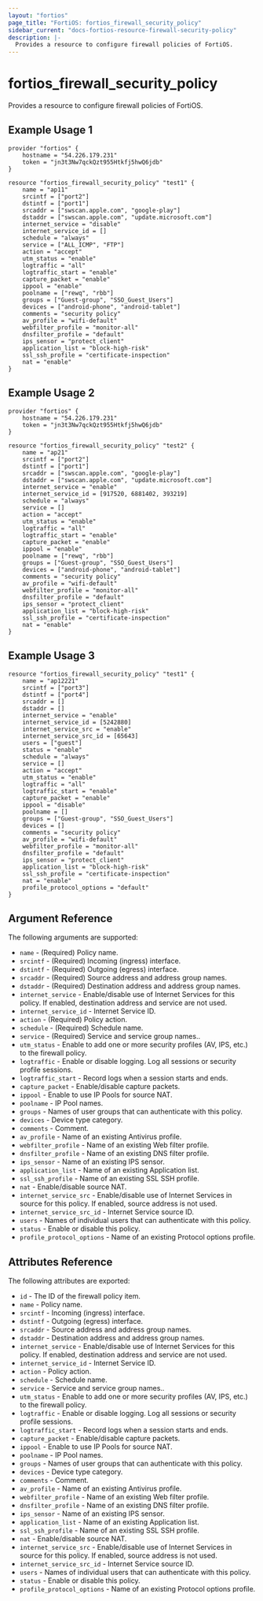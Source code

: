 ```yaml
---
layout: "fortios"
page_title: "FortiOS: fortios_firewall_security_policy"
sidebar_current: "docs-fortios-resource-firewall-security-policy"
description: |-
  Provides a resource to configure firewall policies of FortiOS.
---
```


# fortios_firewall_security_policy
Provides a resource to configure firewall policies of FortiOS.

## Example Usage 1
```hcl
provider "fortios" {
	hostname = "54.226.179.231"
	token = "jn3t3Nw7qckQzt955Htkfj5hwQ6jdb"
}

resource "fortios_firewall_security_policy" "test1" {
	name = "ap11"
	srcintf = ["port2"]
	dstintf = ["port1"]
	srcaddr = ["swscan.apple.com", "google-play"]
	dstaddr = ["swscan.apple.com", "update.microsoft.com"]
	internet_service = "disable"
	internet_service_id = []
	schedule = "always"
	service = ["ALL_ICMP", "FTP"]
	action = "accept"
	utm_status = "enable"
	logtraffic = "all"
	logtraffic_start = "enable"
	capture_packet = "enable"
	ippool = "enable"
	poolname = ["rewq", "rbb"]
	groups = ["Guest-group", "SSO_Guest_Users"]
	devices = ["android-phone", "android-tablet"]
	comments = "security policy"
	av_profile = "wifi-default"
	webfilter_profile = "monitor-all"
	dnsfilter_profile = "default"
	ips_sensor = "protect_client"
	application_list = "block-high-risk"
	ssl_ssh_profile = "certificate-inspection"
	nat = "enable"
}
```

## Example Usage 2
```hcl
provider "fortios" {
	hostname = "54.226.179.231"
	token = "jn3t3Nw7qckQzt955Htkfj5hwQ6jdb"
}

resource "fortios_firewall_security_policy" "test2" {
	name = "ap21"
	srcintf = ["port2"]
	dstintf = ["port1"]
	srcaddr = ["swscan.apple.com", "google-play"]
	dstaddr = ["swscan.apple.com", "update.microsoft.com"]
	internet_service = "enable"
	internet_service_id = [917520, 6881402, 393219]
	schedule = "always"
	service = []
	action = "accept"
	utm_status = "enable"
	logtraffic = "all"
	logtraffic_start = "enable"
	capture_packet = "enable"
	ippool = "enable"
	poolname = ["rewq", "rbb"]
	groups = ["Guest-group", "SSO_Guest_Users"]
	devices = ["android-phone", "android-tablet"]
	comments = "security policy"
	av_profile = "wifi-default"
	webfilter_profile = "monitor-all"
	dnsfilter_profile = "default"
	ips_sensor = "protect_client"
	application_list = "block-high-risk"
	ssl_ssh_profile = "certificate-inspection"
	nat = "enable"
}
```

## Example Usage 3
```hcl
resource "fortios_firewall_security_policy" "test1" {
	name = "ap12221"
	srcintf = ["port3"]
	dstintf = ["port4"]
	srcaddr = []
	dstaddr = []
	internet_service = "enable"
	internet_service_id = [5242880]
	internet_service_src = "enable"
	internet_service_src_id = [65643]
	users = ["guest"]
	status = "enable"
	schedule = "always"
	service = []
	action = "accept"
	utm_status = "enable"
	logtraffic = "all"
	logtraffic_start = "enable"
	capture_packet = "enable"
	ippool = "disable"
	poolname = []
	groups = ["Guest-group", "SSO_Guest_Users"]
	devices = []
	comments = "security policy"
	av_profile = "wifi-default"
	webfilter_profile = "monitor-all"
	dnsfilter_profile = "default"
	ips_sensor = "protect_client"
	application_list = "block-high-risk"
	ssl_ssh_profile = "certificate-inspection"
	nat = "enable"
	profile_protocol_options = "default"
}
```

## Argument Reference
The following arguments are supported:

* `name` - (Required) Policy name.
* `srcintf` - (Required) Incoming (ingress) interface.
* `dstintf` - (Required) Outgoing (egress) interface.
* `srcaddr` - (Required) Source address and address group names.
* `dstaddr` - (Required) Destination address and address group names.
* `internet_service` - Enable/disable use of Internet Services for this policy. If enabled, destination address and service are not used.
* `internet_service_id` - Internet Service ID.
* `action` - (Required) Policy action.
* `schedule` - (Required) Schedule name.
* `service` - (Required) Service and service group names..
* `utm_status` - Enable to add one or more security profiles (AV, IPS, etc.) to the firewall policy.
* `logtraffic` - Enable or disable logging. Log all sessions or security profile sessions.
* `logtraffic_start` - Record logs when a session starts and ends.
* `capture_packet` - Enable/disable capture packets.
* `ippool` - Enable to use IP Pools for source NAT.
* `poolname` - IP Pool names.
* `groups` - Names of user groups that can authenticate with this policy.
* `devices` - Device type category.
* `comments` - Comment.
* `av_profile` - Name of an existing Antivirus profile.
* `webfilter_profile` - Name of an existing Web filter profile.
* `dnsfilter_profile` - Name of an existing DNS filter profile.
* `ips_sensor` - Name of an existing IPS sensor.
* `application_list` - Name of an existing Application list.
* `ssl_ssh_profile` - Name of an existing SSL SSH profile.
* `nat` - Enable/disable source NAT.
* `internet_service_src` - Enable/disable use of Internet Services in source for this policy. If enabled, source address is not used.
* `internet_service_src_id` - Internet Service source ID.
* `users` - Names of individual users that can authenticate with this policy.
* `status` - Enable or disable this policy.
* `profile_protocol_options` - Name of an existing Protocol options profile.

## Attributes Reference
The following attributes are exported:

* `id` - The ID of the firewall policy item.
* `name` - Policy name.
* `srcintf` - Incoming (ingress) interface.
* `dstintf` - Outgoing (egress) interface.
* `srcaddr` - Source address and address group names.
* `dstaddr` - Destination address and address group names.
* `internet_service` - Enable/disable use of Internet Services for this policy. If enabled, destination address and service are not used.
* `internet_service_id` - Internet Service ID.
* `action` - Policy action.
* `schedule` - Schedule name.
* `service` - Service and service group names..
* `utm_status` - Enable to add one or more security profiles (AV, IPS, etc.) to the firewall policy.
* `logtraffic` - Enable or disable logging. Log all sessions or security profile sessions.
* `logtraffic_start` - Record logs when a session starts and ends.
* `capture_packet` - Enable/disable capture packets.
* `ippool` - Enable to use IP Pools for source NAT.
* `poolname` - IP Pool names.
* `groups` - Names of user groups that can authenticate with this policy.
* `devices` - Device type category.
* `comments` - Comment.
* `av_profile` - Name of an existing Antivirus profile.
* `webfilter_profile` - Name of an existing Web filter profile.
* `dnsfilter_profile` - Name of an existing DNS filter profile.
* `ips_sensor` - Name of an existing IPS sensor.
* `application_list` - Name of an existing Application list.
* `ssl_ssh_profile` - Name of an existing SSL SSH profile.
* `nat` - Enable/disable source NAT.
* `internet_service_src` - Enable/disable use of Internet Services in source for this policy. If enabled, source address is not used.
* `internet_service_src_id` - Internet Service source ID.
* `users` - Names of individual users that can authenticate with this policy.
* `status` - Enable or disable this policy.
* `profile_protocol_options` - Name of an existing Protocol options profile.


